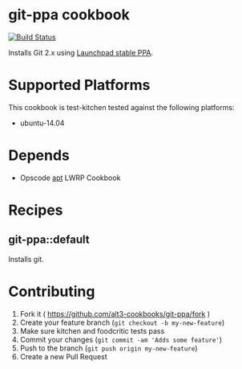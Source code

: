 # git-ppa cookbook

[![Build Status](https://travis-ci.org/alt3-cookbooks/git-ppa.svg)](https://travis-ci.org/alt3-cookbooks/git-ppa)

Installs Git 2.x using [Launchpad stable PPA](https://launchpad.net/~git-core/+archive/ubuntu/ppa).

# Supported Platforms

This cookbook is test-kitchen tested against the following platforms:

  - ubuntu-14.04

# Depends

- Opscode [apt](https://github.com/opscode-cookbooks/apt) LWRP Cookbook

# Recipes

## git-ppa::default

Installs git.

# Contributing

1. Fork it ( https://github.com/alt3-cookbooks/git-ppa/fork )
2. Create your feature branch (`git checkout -b my-new-feature`)
3. Make sure kitchen and foodcritic tests pass
4. Commit your changes (`git commit -am 'Adds some feature'`)
5. Push to the branch (`git push origin my-new-feature`)
6. Create a new Pull Request
